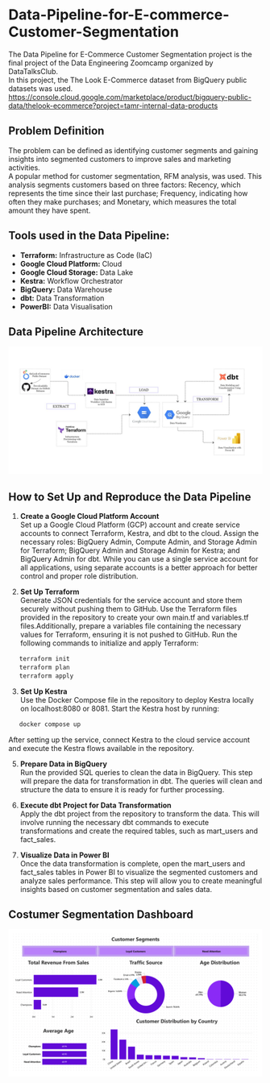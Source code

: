 # Data-Pipeline-for-E-commerce-Customer-Segmentation
The Data Pipeline for E-Commerce Customer Segmentation project is the final project of the Data Engineering Zoomcamp organized by DataTalksClub.  
In this project, the The Look E-Commerce dataset from BigQuery public datasets was used.
https://console.cloud.google.com/marketplace/product/bigquery-public-data/thelook-ecommerce?project=tamr-internal-data-products

## Problem Definition

The problem can be defined as identifying customer segments and gaining insights into segmented customers to improve sales and marketing activities.  
A popular method for customer segmentation, RFM analysis, was used. This analysis segments customers based on three factors: Recency, which represents the time since their last purchase; Frequency, indicating how often they make purchases; and Monetary, which measures the total amount they have spent.

## Tools used in the Data Pipeline:

- **Terraform:** Infrastructure as Code (IaC)
- **Google Cloud Platform:** Cloud
- **Google Cloud Storage:** Data Lake
- **Kestra:** Workflow Orchestrator
- **BigQuery:** Data Warehouse
- **dbt:** Data Transformation
- **PowerBI:** Data Visualisation

## Data Pipeline Architecture
![Data Pipeline Architecture](https://github.com/mrvneslihan/Data-Pipeline-for-E-commerce-Customer-Segmentation/blob/main/architecture.png?raw=true)
## How to Set Up and Reproduce the Data Pipeline

1. **Create a Google Cloud Platform Account**  
   Set up a Google Cloud Platform (GCP) account and create service accounts to connect Terraform, Kestra, and dbt to the cloud. Assign the necessary roles: BigQuery Admin, Compute Admin, and Storage Admin for Terraform; BigQuery Admin and Storage Admin for Kestra; and BigQuery Admin for dbt. While you can use a single service account for all applications, using separate accounts is a better approach for better control and proper role distribution.

2. **Set Up Terraform**  
   Generate JSON credentials for the service account and store them securely without pushing them to GitHub. Use the Terraform files provided in the repository to create your own main.tf and variables.tf files.Additionally, prepare a variables file containing the necessary values for Terraform, ensuring it is not pushed to GitHub. Run the following commands to initialize and apply Terraform:
```bash
   terraform init
   terraform plan
   terraform apply
```

3. **Set Up Kestra**  
Use the Docker Compose file in the repository to deploy Kestra locally on localhost:8080 or 8081. Start the Kestra host by running:
```bash
   docker compose up
```
After setting up the service, connect Kestra to the cloud service account and execute the Kestra flows available in the repository.

5. **Prepare Data in BigQuery**  
Run the provided SQL queries to clean the data in BigQuery. This step will prepare the data for transformation in dbt. The queries will clean and structure the data to ensure it is ready for further processing.

7. **Execute dbt Project for Data Transformation**  
Apply the dbt project from the repository to transform the data. This will involve running the necessary dbt commands to execute transformations and create the required tables, such as mart_users and fact_sales.

8. **Visualize Data in Power BI**  
Once the data transformation is complete, open the mart_users and fact_sales tables in Power BI to visualize the segmented customers and analyze sales performance. This step will allow you to create meaningful insights based on customer segmentation and sales data.

## Costumer Segmentation Dashboard
![Customer Segmentation Dashboard](https://github.com/mrvneslihan/Data-Pipeline-for-E-commerce-Customer-Segmentation/blob/main/dashboard.png?raw=true)
